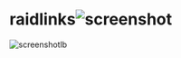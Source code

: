 # raidlinks![screenshot](https://github.com/user-attachments/assets/7677023e-a1a5-486e-92e7-82241174ec47)
![screenshotlb](https://github.com/user-attachments/assets/7bb33641-b008-48f0-9279-e1c4052650ce)
